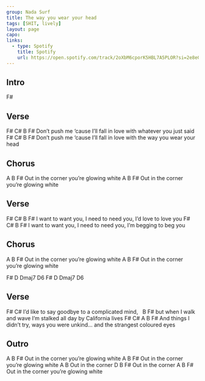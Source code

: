 ```yaml
---
group: Nada Surf
title: The way you wear your head
tags: [SHIT, lively]
layout: page
capo: 
links: 
  - type: Spotify
    title: Spotify
    url: https://open.spotify.com/track/2oXbM6cporK5HBL7A5PLOR?si=2e8e008ff44b452f
---
```


## Intro

F#

## Verse

F#                                 C#            B                       F#
Don’t push me ‘cause I’ll fall in love with     whatever you just said
F#                                C#           B                        F#
Don’t push me ‘cause I’ll fall in love with the way you wear your head

## Chorus

A               B                                 F#
Out in the corner you’re glowing white
A                B                                F#
Out in the corner you’re glowing white

## Verse

F#                           C#                          B                 F#
I want to want you, I need to need you, I’d love to love you
F#                           C#                          B              F#
I want to want you, I need to need you, I’m begging to beg you

## Chorus

A               B                            F#
Out in the corner you’re glowing white
A               B                            F#
Out in the corner you’re glowing white

F#  D  Dmaj7  D6
F#  D  Dmaj7  D6

## Verse

F#                                        C#
I’d like to say goodbye to a complicated mind,
&nbsp;                 B                                                                  F#
but when I walk and wave I’m stalked all day by California lives
F#                           C#                              A       B                     F#
And things I didn’t try, ways you were unkind… and the strangest coloured eyes

## Outro

A               B                                F#
Out in the corner you’re glowing white
A                B                               F#
Out in the corner you’re glowing white
A               B
Out in the corner
D                B                               F#
Out in the corner
A                B                               F#
Out in the corner you’re glowing white

